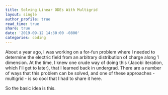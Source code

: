 ```yaml
---
title: Solving Linear ODEs With Multigrid
layout: single
author_profile: true
read_time: true
share: true
date: '2019-09-12 14:30:00 -0800'
categories: coding
---
```


About a year ago, I was working on a for-fun problem where I needed to determine the electric field from an arbitrary
distribution of charge along 1 dimension. At the time, I knew one crude way of doing this (Jacobi iteration,
which I'll get to later), that I learned back in undergrad. There are a number of ways that this problem can be solved,
and one of these approaches - multigrid - is so cool that I had to share it here.

So the basic idea is this.